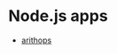 # Node.js apps

- <a href="https://github.com/sauravdwivedi/Microservices/tree/main/JavaScript/NodeJS/arithops">arithops</a>
